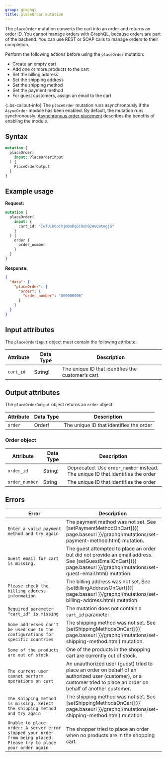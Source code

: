 ```yaml
---
group: graphql
title: placeOrder mutation
---
```


The `placeOrder` mutation converts the cart into an order and returns an order ID. You cannot manage orders with GraphQL, because orders are part of the backend. You can use REST or SOAP calls to manage orders to their completion.

Perform the following actions before using the `placeOrder` mutation:

-  Create an empty cart
-  Add one or more products to the cart
-  Set the billing address
-  Set the shipping address
-  Set the shipping method
-  Set the payment method
-  For guest customers, assign an email to the cart

{:.bs-callout-info}
The `placeOrder` mutation runs asynchronously if the `AsyncOrder` module has been enabled. By default, the mutation runs synchronously. [Asynchronous order placement]({{page.baseurl}}/performance-best-practices/high-throughput-order-processing.html#asynchronous-order-placement) describes the benefits of enabling the module.

## Syntax

```graphql
mutation {
  placeOrder(
    input: PlaceOrderInput
  ) {
    PlaceOrderOutput
  }
}
```

## Example usage

**Request:**

```graphql
mutation {
  placeOrder(
    input: {
      cart_id: "IeTUiU0oCXjm0uRqGCOuhQ2AuQatogjG"
    }
  ) {
    order {
      order_number
    }
  }
}
```

**Response:**

```json
{
  "data": {
    "placeOrder": {
      "order": {
        "order_number": "000000006"
      }
    }
  }
}
```

## Input attributes

The `placeOrderInput` object must contain the following attribute:

Attribute |  Data Type | Description
--- | --- | ---
`cart_id` | String! | The unique ID that identifies the customer’s cart

## Output attributes

The `placeOrderOutput` object returns an `order` object.

Attribute |  Data Type | Description
--- | --- | ---
`order` | Order! | The unique ID that identifies the order

### Order object

Attribute |  Data Type | Description
--- | --- | ---
`order_id` | String! | Deprecated. Use `order_number` instead. The unique ID that identifies the order
`order_number` | String | The unique ID that identifies the order

## Errors

Error | Description
--- | ---
`Enter a valid payment method and try again` | The payment method was not set. See [setPaymentMethodOnCart]({{ page.baseurl }}/graphql/mutations/set-payment-method.html) mutation.
`Guest email for cart is missing.` | The guest attempted to place an order but did not provide an email address. See [setGuestEmailOnCart]({{ page.baseurl }}/graphql/mutations/set-guest-email.html) mutation.
`Please check the billing address information` | The billing address was not set. See [setBillingAddressOnCart]({{ page.baseurl }}/graphql/mutations/set-billing-address.html) mutation.
`Required parameter "cart_id" is missing` | The mutation does not contain a `cart_id` parameter.
`Some addresses can't be used due to the configurations for specific countries` | The shipping method was not set. See [setShippingMethodsOnCart]({{ page.baseurl }}/graphql/mutations/set-shipping-method.html) mutation.
`Some of the products are out of stock` | One of the products in the shopping cart are currently out of stock.
`The current user cannot perform operations on cart` | An unauthorized user (guest) tried to place an order on behalf of an authorized user (customer), or a customer tried to place an order on behalf of another customer.
`The shipping method is missing. Select the shipping method and try again` | The shipping method was not set. See [setShippingMethodsOnCart]({{ page.baseurl }}/graphql/mutations/set-shipping-method.html) mutation.
`Unable to place order: A server error stopped your order from being placed. Please try to place your order again` | The shopper tried to place an order when no products are in the shopping cart.
